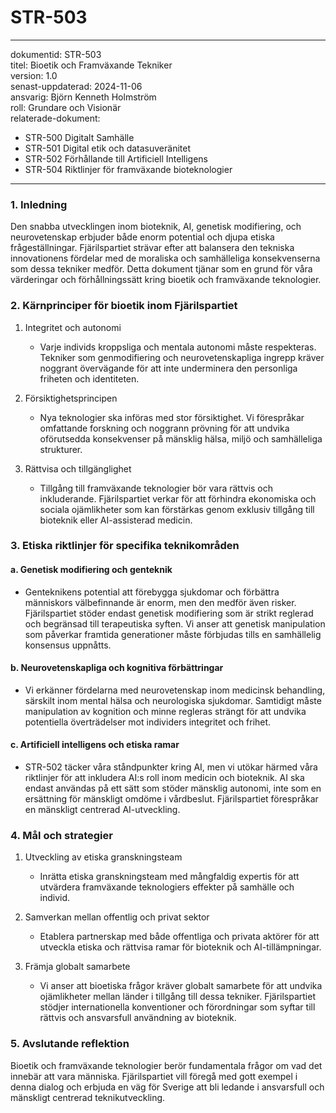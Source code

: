 # STR-503
---
dokumentid: STR-503  
titel: Bioetik och Framväxande Tekniker  
version: 1.0  
senast-uppdaterad: 2024-11-06  
ansvarig: Björn Kenneth Holmström  
roll: Grundare och Visionär  
relaterade-dokument:  
  - STR-500 Digitalt Samhälle  
  - STR-501 Digital etik och datasuveränitet  
  - STR-502 Förhållande till Artificiell Intelligens  
  - STR-504 Riktlinjer för framväxande bioteknologier
---

### 1. Inledning

Den snabba utvecklingen inom bioteknik, AI, genetisk modifiering, och neurovetenskap erbjuder både enorm potential och djupa etiska frågeställningar. Fjärilspartiet strävar efter att balansera den tekniska innovationens fördelar med de moraliska och samhälleliga konsekvenserna som dessa tekniker medför. Detta dokument tjänar som en grund för våra värderingar och förhållningssätt kring bioetik och framväxande teknologier.

### 2. Kärnprinciper för bioetik inom Fjärilspartiet

1. Integritet och autonomi
   - Varje individs kroppsliga och mentala autonomi måste respekteras. Tekniker som genmodifiering och neurovetenskapliga ingrepp kräver noggrant övervägande för att inte underminera den personliga friheten och identiteten.

2. Försiktighetsprincipen
   - Nya teknologier ska införas med stor försiktighet. Vi förespråkar omfattande forskning och noggrann prövning för att undvika oförutsedda konsekvenser på mänsklig hälsa, miljö och samhälleliga strukturer.

3. Rättvisa och tillgänglighet
   - Tillgång till framväxande teknologier bör vara rättvis och inkluderande. Fjärilspartiet verkar för att förhindra ekonomiska och sociala ojämlikheter som kan förstärkas genom exklusiv tillgång till bioteknik eller AI-assisterad medicin.

### 3. Etiska riktlinjer för specifika teknikområden

#### a. Genetisk modifiering och genteknik
   - Genteknikens potential att förebygga sjukdomar och förbättra människors välbefinnande är enorm, men den medför även risker. Fjärilspartiet stöder endast genetisk modifiering som är strikt reglerad och begränsad till terapeutiska syften. Vi anser att genetisk manipulation som påverkar framtida generationer måste förbjudas tills en samhällelig konsensus uppnåtts.

#### b. Neurovetenskapliga och kognitiva förbättringar
   - Vi erkänner fördelarna med neurovetenskap inom medicinsk behandling, särskilt inom mental hälsa och neurologiska sjukdomar. Samtidigt måste manipulation av kognition och minne regleras strängt för att undvika potentiella överträdelser mot individers integritet och frihet.

#### c. Artificiell intelligens och etiska ramar
   - STR-502 täcker våra ståndpunkter kring AI, men vi utökar härmed våra riktlinjer för att inkludera AI:s roll inom medicin och bioteknik. AI ska endast användas på ett sätt som stöder mänsklig autonomi, inte som en ersättning för mänskligt omdöme i vårdbeslut. Fjärilspartiet förespråkar en mänskligt centrerad AI-utveckling.

### 4. Mål och strategier

1. Utveckling av etiska granskningsteam
   - Inrätta etiska granskningsteam med mångfaldig expertis för att utvärdera framväxande teknologiers effekter på samhälle och individ.

2. Samverkan mellan offentlig och privat sektor
   - Etablera partnerskap med både offentliga och privata aktörer för att utveckla etiska och rättvisa ramar för bioteknik och AI-tillämpningar.

3. Främja globalt samarbete
   - Vi anser att bioetiska frågor kräver globalt samarbete för att undvika ojämlikheter mellan länder i tillgång till dessa tekniker. Fjärilspartiet stödjer internationella konventioner och förordningar som syftar till rättvis och ansvarsfull användning av bioteknik.

### 5. Avslutande reflektion

Bioetik och framväxande teknologier berör fundamentala frågor om vad det innebär att vara människa. Fjärilspartiet vill föregå med gott exempel i denna dialog och erbjuda en väg för Sverige att bli ledande i ansvarsfull och mänskligt centrerad teknikutveckling.

